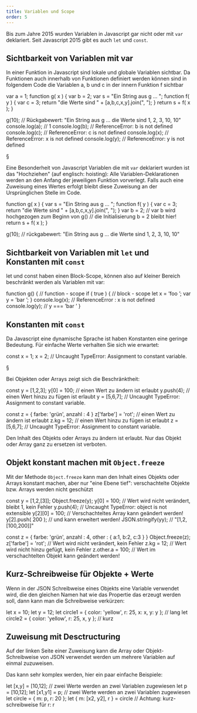 ```yaml
---
title: Variablen und Scope
order: 5
---
```



Bis zum Jahre 2015 wurden Variablen in Javascript gar nicht oder mit `var` deklariert.
Seit Javascript 2015 gibt es auch `let` und `const`.


## Sichtbarkeit von Variablen mit var

In einer Funktion in Javascript sind lokale und globale
Variablen sichtbar.  Da Funktionen auch innerhalb von
Funktionen definiert werden können sind in folgendem Code
die Variablen a, b und c in der innern Funktion f sichtbar

<javascript caption="Sichtbarkeit von a, b, c in Funktionen">
var a = 1;
function g( x ) {
  var b = 2;
  var s = "Ein String aus g ... ";
  function f( y ) {
    var c = 3;
    return "die Werte sind " + [a,b,c,x,y].join(", ");
  }
  return s + f( x );
}

g(10);
// Rückgabewert: "Ein String aus g ... die Werte sind 1, 2, 3, 10, 10"
console.log(a);  // 1
console.log(b);  // ReferenceError: b is not defined
console.log(c);  // ReferenceError: c is not defined
console.log(x);  // ReferenceError: x is not defined
console.log(y);  // ReferenceError: y is not defined
</javascript>

§

Eine Besonderheit von Javascript Variablen die mit `var` deklariert
wurden ist das "Hochziehen" (auf englisch: hoisting): Alle
Variablen-Deklarationen werden an den Anfang der jeweiligen Funktion 
vorverlegt.  Falls auch eine Zuweisung eines Wertes erfolgt
bleibt diese Zuweisung an der Ursprünglichen Stelle im Code.

<javascript caption="Sichtbarkeit von a, b, c in Funktionen">
  function g( x ) {
    var s = "Ein String aus g ... ";
    function f( y ) {
      var c = 3;
      return "die Werte sind " + [a,b,c,x,y].join(", ");
    }
    var b = 2; // var b wird hochgezogen zum Beginn von g()
               // die Initialisierung b = 2 bleibt hier!
    return s + f( x );
  }

  g(10);
  // rückgabewert: "Ein String aus g ... die Werte sind 1, 2, 3, 10, 10"
</javascript>


## Sichtbarkeit von Variablen mit `let` und Konstanten mit `const`

let und const haben einen Block-Scope, können also auf kleiner
Bereich beschränkt werden als Variablen mit var:


<javascript>
function g() { // function - scope
  if ( true ) { // block - scope
    let x = ’foo ’;
    var y = ’bar ’;
  }
  console.log(x); // ReferenceError : x is not defined
  console.log(y); // y === ’bar ’
}
</javascript>


## Konstanten mit `const`

Da Javascript eine dynamische Sprache ist haben Konstanten  eine
geringe Bedeutung. Für einfache Werte verhalten Sie sich wie erwartet:

<javascript>
const x = 1;
x = 2;  // Uncaught TypeError: Assignment to constant variable.
</javascript>


§

Bei Objekten oder Arrays zeigt sich die Beschränktheit:

<javascript>
const y = [1,2,3];
y[0] = 100;  // einen Wert zu ändern ist erlaubt
y.push(4);   // einen Wert hinzu zu fügen ist erlaubt
y = [5,6,7]; // Uncaught TypeError: Assignment to constant variable.

const z = { farbe: 'grün', anzahl : 4 }
z['farbe'] = 'rot';  // einen Wert zu ändern ist erlaubt
z.kg = 12;           // einen Wert hinzu zu fügen ist erlaubt
z = [5,6,7]; // Uncaught TypeError: Assignment to constant variable.
</javascript>

Den Inhalt des Objekts oder Arrays zu ändern ist erlaubt.
Nur das Objekt oder Array ganz zu ersetzen ist verboten.


## Objekt konstant machen mit `Object.freeze`

Mit der Methode `Object.freeze` kann man den Inhalt eines Objekts
oder Arrays konstant machen, aber nur "eine Ebene tief": verschachtelte
Objekte bzw. Arrays werden nicht geschützt

<javascript>
const y = [1,2,[3]];
Object.freeze(y);
y[0] = 100;  // Wert wird nicht verändert, bleibt 1, kein Fehler
y.push(4);   // Uncaught TypeError: object is not extensible
y[2][0] = 100;  // Verschachteltes Array kann geändert werden!
y[2].push( 200 );   //               und kann erweitert werden!
JSON.stringify(yy); // "[1,2,[100,200]]"

const z = { farbe: 'grün', anzahl : 4, other : { a:1, b:2, c:3 } }
Object.freeze(z);
z['farbe'] = 'rot'; // Wert wird nicht verändert, kein Fehler
z.kg = 12;          // Wert wird nicht hinzu gefügt, kein Fehler
z.other.a = 100;    // Wert im verschachtelten Objekt kann geändert werden!
</javascript>

## Kurz-Schreibweise für Objekte + Werte

Wenn in der JSON Schreibweise eines Objekts eine Variable
verwendet wird, die den gleichen Namen hat wie das Propertie das
erzeugt werden soll, dann kann man die Schreibweise verkürzen: 

<javascript>
let x = 10;
let y = 12;
let circle1 = { color: 'yellow', r: 25, x: x, y: y  }; // lang
let circle2 = { color: 'yellow', r: 25, x,    y     }; // kurz
</javascript>

## Zuweisung mit Desctructuring

Auf der linken Seite einer Zuweisung kann die Array oder Objekt-Schreibweise
von JSON verwendet werden um mehrere Variablen auf einmal zuzuweisen.

Das kann sehr komplex werden, hier ein paar einfache Beispiele:

<javascript>
let [x,y] = [10,12];  // zwei Werte werden an zwei Variablen zugewiesen
let p     = [10,12];
let [x1,y1] = p;      // zwei Werte werden an zwei Variablen zugewiesen
let circle = { m: p, r: 20 };
let { m: [x2, y2], r } = circle  // Achtung: kurz-schreibweise für r: r 
</javascript>

